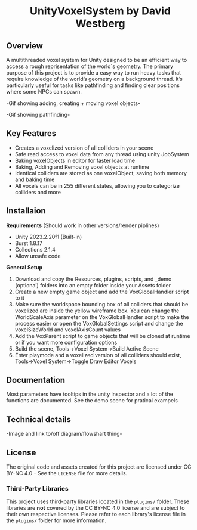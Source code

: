 
<h1 align="center">UnityVoxelSystem by David Westberg</h1>

## Overview
A multithreaded voxel system for Unity designed to be an efficient way to access a rough reprisentation of the world´s geometry. The primary purpose of this project is to provide a easy way to run heavy tasks that require knowledge of the world’s geometry on a background thread. It’s particularly useful for tasks like pathfinding and finding clear positions where some NPCs can spawn.

-Gif showing adding, creating + moving voxel objects-

-Gif showing pathfinding-

## Key Features
<ul>
<li>Creates a voxelized version of all colliders in your scene</li>
<li>Safe read access to voxel data from any thread using unity JobSystem</li>
<li>Baking voxelObjects in editor for faster load time</li>
<li>Baking, Adding and Removing voxel objects at runtime</li>
<li>Identical colliders are stored as one voxelObject, saving both memory and baking time</li>
<li>All voxels can be in 255 different states, allowing you to categorize colliders and more</li>
</ul>

## Installaion
**Requirements** (Should work in other versions/render piplines)
<ul>
<li>Unity 2023.2.20f1 (Built-in)</li>
<li>Burst 1.8.17</li>
<li>Collections 2.1.4</li>
<li>Allow unsafe code</li>
</ul>

**General Setup**

<ol>
  <li>Download and copy the Resources, plugins, scripts, and _demo (optional) folders into an empty folder inside your Assets folder</li>
  <li>Create a new empty game object and add the VoxGlobalHandler script to it</li>
  <li>Make sure the worldspace bounding box of all colliders that should be voxelized are inside the yellow wireframe box. You can change the WorldScaleAxis parameter on the VoxGlobalHandler script to make the process easier or open the VoxGlobalSettings script and change the voxelSizeWorld and voxelAxisCount values</li>
  <li>Add the VoxParent script to game objects that will be cloned at runtime or if you want more configuration options</li>
  <li>Build the scene, Tools->Voxel System->Build Active Scene</li>
  <li>Enter playmode and a voxelized version of all colliders should exist, Tools->Voxel System->Toggle Draw Editor Voxels</li>
</ol>

## Documentation
Most parameters have tooltips in the unity inspector and a lot of the functions are documented.
See the demo scene for pratical exampels

## Technical details

-Image and link to/off diagram/flowshart thing-

## License
The original code and assets created for this project are licensed under CC BY-NC 4.0 - See the `LICENSE` file for more details.

### Third-Party Libraries
This project uses third-party libraries located in the `plugins/` folder. These libraries are **not** covered by the CC BY-NC 4.0 license and are subject to their own respective licenses. Please refer to each library's license file in the `plugins/` folder for more information.
